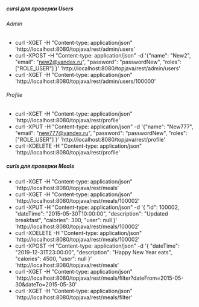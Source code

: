 ##### cursl для проверки Users
###### Admin
- curl -XGET -H "Content-type: application/json" 'http://localhost:8080/topjava/rest/admin/users'
- curl -XPOST -H "Content-type: application/json" -d '{"name": "New2",
   "email": "new2@yandex.ru",
   "password": "passwordNew",
   "roles": ["ROLE_USER"]
  }' 'http://localhost:8080/topjava/rest/admin/users'
- curl -XGET -H "Content-type: application/json" 'http://localhost:8080/topjava/rest/admin/users/100000'

###### Profile
- curl -XGET -H "Content-type: application/json" 'http://localhost:8080/topjava/rest/profile'
- curl -XPUT -H "Content-type: application/json" -d '{"name": "New777",
   "email": "new777@yandex.ru",
   "password": "passwordNew",
   "roles": ["ROLE_USER"]
  }' 'http://localhost:8080/topjava/rest/profile'
- curl -XDELETE -H "Content-type: application/json" 'http://localhost:8080/topjava/rest/profile'

##### curls для проверки Meals
- curl -XGET -H "Content-type: application/json" 'http://localhost:8080/topjava/rest/meals'
- curl -XGET -H "Content-type: application/json" 'http://localhost:8080/topjava/rest/meals/100002'
- curl -XPUT -H "Content-type: application/json" -d '{
   "id": 100002,
   "dateTime": "2015-05-30T10:00:00",
   "description": "Updated breakfast",
   "calories": 300,
   "user": null
}' 'http://localhost:8080/topjava/rest/meals/100002'
- curl -XDELETE -H "Content-type: application/json" 'http://localhost:8080/topjava/rest/meals/100002'
- curl -XPOST -H "Content-type: application/json" -d '{
   "dateTime": "2019-12-31T23:00:00",
   "description": "Happy New Year eats",
   "calories": 4500,
   "user": null
}' 'http://localhost:8080/topjava/rest/meals'
- curl -XGET -H "Content-type: application/json" 'http://localhost:8080/topjava/rest/meals/filter?dateFrom=2015-05-30&dateTo=2015-05-30'
- curl -XGET -H "Content-type: application/json" 'http://localhost:8080/topjava/rest/meals/filter'